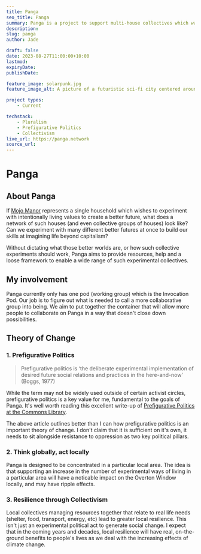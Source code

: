 ```yaml
---
title: Panga
seo_title: Panga
summary: Panga is a project to support multi-house collectives which want to try a plurality of different prefigurative ways of living.
description:
slug: panga
author: Jade

draft: false
date: 2023-08-27T11:00:00+10:00
lastmod:
expiryDate:
publishDate:

feature_image: solarpunk.jpg
feature_image_alt: A picture of a futuristic sci-fi city centered around greenery and a large tree.

project types:
    - Current

techstack:
    - Pluralism
    - Prefigurative Politics
    - Collectivism
live_url: https://panga.network
source_url:
---
```


# Panga

## About Panga

If [Mojo Manor](/projects/mojo-manor) represents a single household which wishes to experiment with intentionally living values to create a better future, what does a network of such houses (and even collective groups of houses) look like? Can we experiment with many different better futures at once to build our skills at imagining life beyond capitalism?

Without dictating what those better worlds are, or how such collective experiments should work, Panga aims to provide resources, help and a loose framework to enable a wide range of such experimental collectives.

## My involvement

Panga currently only has one pod (working group) which is the Invocation Pod. Our job is to figure out what is needed to call a more collaborative group into being. We aim to put together the container that will allow more people to collaborate on Panga in a way that doesn't close down possibilities.

## Theory of Change

### 1. Prefigurative Politics

> Prefigurative politics is ‘the deliberate experimental implementation of desired future social relations and practices in the here-and-now’ (Boggs, 1977)

While the term may not be widely used outside of certain activist circles, prefigurative politics is a key value for me, fundamental to the goals of Panga. It's well worth reading this excellent write-up of [Prefigurative Politics at the Commons Library](https://commonslibrary.org/prefigurative-politics-in-practice/).

The above article outlines better than I can how prefigurative politics is an important theory of change. I don't claim that it is sufficient on it's own, it needs to sit alongside resistance to oppression as two key political pillars.

### 2. Think globally, act locally

Panga is designed to be concentrated in a particular local area. The idea is that supporting an increase in the number of experimental ways of living in a particular area will have a noticable impact on the Overton Window locally, and may have ripple effects.

### 3. Resilience through Collectivism

Local collectives managing resources together that relate to real life needs (shelter, food, transport, energy, etc) lead to greater local resilience. This isn't just an experimental political act to generate social change. I expect that in the coming years and decades, local resilience will have real, on-the-ground benefits to people's lives as we deal with the increasing effects of climate change.